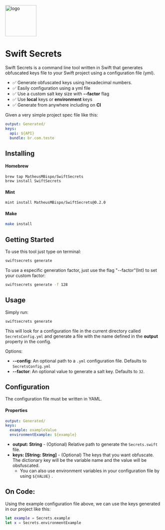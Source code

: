 <img src="https://pngimage.net/wp-content/uploads/2018/06/secure-icon-png-6.png" alt="logo" width="100" height="100" />

# Swift Secrets

Swift Secrets is a command line tool written in Swift that generates obfuscated keys file to your Swift project using a configuration file (yml).

* ✅ Generate obfuscated keys using hexadecimal numbers.
* ✅ Easily configuration using a yml file
* ✅ Use a custom salt key size with **--factor** flag
* ✅ Use **local** keys or **environment** keys
* ✅ Generate from anywhere including on **CI**

Given a very simple project spec file like this:

```yaml
output: Generated/
keys:
  api: ${API}
  bundle: br.com.teste
```



## Installing

#### Homebrew

```shell
brew tap MatheusMBispo/SwiftSecrets
brew install SwiftSecrets
```

#### Mint

```shell
mint install MatheusMBispo/SwiftSecrets@0.2.0
```

#### Make

```bash
make install
```



## Getting Started

To use this tool just type on terminal:

```bash
swiftsecrets generate
```

To use a especific generation factor, just use the flag "--factor"(Int) to set your custom factor:

```bash
swiftsecrets generate -f 128
```

## Usage

Simply run:

```bash
swiftsecrets generate
```

This will look for a configuration file in the current directory called ```SecretsConfig.yml``` and generate a file with the name defined in the **output** property in the config.

Options:

* **--config**: An optional path to a ```.yml``` configuration file. Defaults to ```SecretsConfig.yml```
* **--factor**: An optional value to generate a salt key. Defaults to ```32```.



## Configuration

The configuration file must be written in YAML.

#### Properties

```yaml
output: Generated/
keys:
  example: exampleValue
  environmentExample: ${example} 
```

* **output: String** -  (Optional) Relative path to generate the ```Secrets.swift``` file.
* **keys: [String: String]** -  (Optional) The keys that you want obfuscate. The dictionary key will be the variable name and the value will be obsfuscated.
  * You can also use environment variables in your configuration file by using ```${VALUE}``` .

## On Code:

Using the example configuration file above, we can use the keys generated in our project like this:

```swift
let example = Secrets.example
let x = Secrets.environmentExample
```

